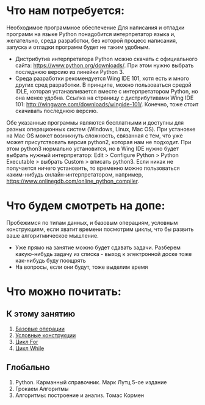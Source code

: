 # Что нам потребуется:

Необходимое программное обеспечение
Для написания и отладки программ на языке Python понадобится интерпретатор языка и, желательно, среда разработки, без которой процесс написания, запуска и отладки программ будет не таким удобным.
* Дистрибутив интерпретатора Python можно скачать с официального сайта: https://www.python.org/downloads/. При этом нужно выбрать последнюю версию из линейки Python 3.
* Среда разработки рекомендуется Wing IDE 101, хотя есть и много других сред разработки. В принципе, можно пользоваться средой IDLE, которая устанавливается вместе с интерпретатором Python, но она менее удобна. Ссылка на страницу с дистрибутивами Wing IDE 101: http://wingware.com/downloads/wingide-101/. Конечно, тоже стоит скачивать последнюю версию.


Обе указанные программы являются бесплатными и доступны для разных операционных систем (Windows, Linux, Mac OS).
При установке на Mac OS может возникнуть сложность, связанная с тем, что уже может присутствовать версия python2, которая нам не подходит. При этом python3 нормально установится, но в Wing IDE нужно будет выбрать нужный интерпретатор: Edit > Configure Python > Python Executable > выбрать Custom > вписать python3.
Если никак не получается ничего установить, то временно можно пользоваться каким-нибудь онлайн-интерпретатором, например, https://www.onlinegdb.com/online_python_compiler.

# Что будем смотреть на допе:

Пробежимся по типам данных, и базовым операциям, условным конструкциям, если хватит времени посмотрим циклы, что бы развить ваше алгоритмическое мышление.

* Уже прямо на занятие можно будет сдавать задачи. Разберем какую-нибудь задачу из списка - выход к электронной доске тоже как-нибудь буду поощрять
* На вопросы, если они будут, тоже выделим время


# Что можно почитать:

## К этому занятию
1. [Базовые операции](https://informatics.msk.ru/mod/book/view.php?id=2301)
2. [Условные конструкции](https://informatics.msk.ru/mod/book/view.php?id=2533)
3. [Цикл For](https://informatics.msk.ru/mod/book/view.php?id=2534)
4. [Цикл While](https://informatics.msk.ru/mod/book/view.php?id=2583)

## Глобально
1. Python. Карманный справочник. Марк Лутц 5-ое издание
2. Грокаем Алгоритмы 
3. Алгоритмы: построение и анализ. Томас Кормен 
